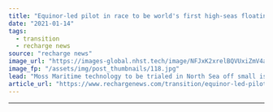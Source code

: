 ```yaml
---
title: "Equinor-led pilot in race to be world's first high-seas floating solar project"
date: "2021-01-14"
tags: 
  - transition
  - recharge news
source: "recharge news"
image_url: "https://images-global.nhst.tech/image/NFJxK2xrelBQVUxiZmV4aFk3bktneDl6UFNqWEszQWVDOG9wL0xBZWRsYz0=/nhst/binary/3e773156d2563690ab83d1d6695e195b"
image_fp: "/assets/img/post_thumbnails/118.jpg"
lead: "Moss Maritime technology to be trialed in North Sea off small island of Frøya in western Norway"
article_url: "https://www.rechargenews.com/transition/equinor-led-pilot-in-race-to-be-worlds-first-high-seas-floating-solar-project/2-1-944998"
---
```


---
